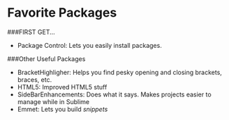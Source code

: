 # Favorite Packages

###FIRST GET...
* Package Control: Lets you easily install packages. 

###Other Useful Packages
* BracketHighligher: Helps you find pesky opening and closing brackets, braces, etc.
* HTML5: Improved HTML5 stuff
* SideBarEnhancements: Does what it says. Makes projects easier to manage while in Sublime
* Emmet: Lets you build *snippets*
